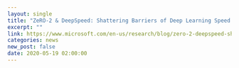 ```yaml
---
layout: single
title: "ZeRO-2 & DeepSpeed: Shattering Barriers of Deep Learning Speed & Scale"
excerpt: ""
link: https://www.microsoft.com/en-us/research/blog/zero-2-deepspeed-shattering-barriers-of-deep-learning-speed-scale/
categories: news
new_post: false
date: 2020-05-19 02:00:00
---
```


